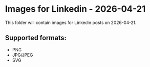 # Images for Linkedin - 2026-04-21

This folder will contain images for Linkedin posts on 2026-04-21.

## Supported formats:
- PNG
- JPG/JPEG
- SVG
